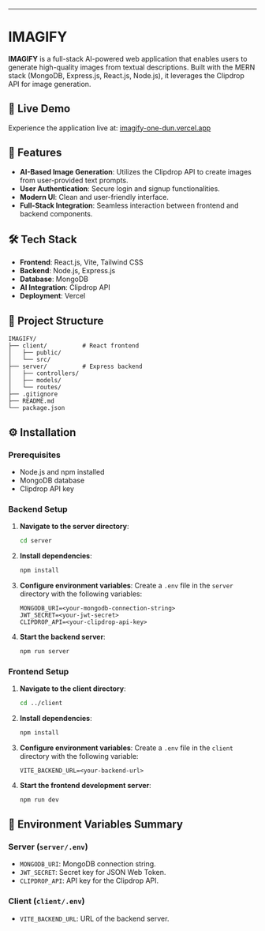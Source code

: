 
---

# IMAGIFY

**IMAGIFY** is a full-stack AI-powered web application that enables users to generate high-quality images from textual descriptions. Built with the MERN stack (MongoDB, Express.js, React.js, Node.js), it leverages the Clipdrop API for image generation.

## 🚀 Live Demo

Experience the application live at: [imagify-one-dun.vercel.app](https://imagify-one-dun.vercel.app)

## 🧠 Features

* **AI-Based Image Generation**: Utilizes the Clipdrop API to create images from user-provided text prompts.
* **User Authentication**: Secure login and signup functionalities.
* **Modern UI**: Clean and user-friendly interface.
* **Full-Stack Integration**: Seamless interaction between frontend and backend components.

## 🛠️ Tech Stack

* **Frontend**: React.js, Vite, Tailwind CSS
* **Backend**: Node.js, Express.js
* **Database**: MongoDB
* **AI Integration**: Clipdrop API
* **Deployment**: Vercel

## 📁 Project Structure

```
IMAGIFY/
├── client/          # React frontend
│   ├── public/
│   └── src/
├── server/          # Express backend
│   ├── controllers/
│   ├── models/
│   └── routes/
├── .gitignore
├── README.md
└── package.json
```

## ⚙️ Installation

### Prerequisites

* Node.js and npm installed
* MongoDB database
* Clipdrop API key

### Backend Setup

1. **Navigate to the server directory**:

   ```bash
   cd server
   ```

2. **Install dependencies**:

   ```bash
   npm install
   ```

3. **Configure environment variables**: Create a `.env` file in the `server` directory with the following variables:

   ```env
   MONGODB_URI=<your-mongodb-connection-string>
   JWT_SECRET=<your-jwt-secret>
   CLIPDROP_API=<your-clipdrop-api-key>
   ```

4. **Start the backend server**:

   ```bash
   npm run server
   ```

### Frontend Setup

1. **Navigate to the client directory**:

   ```bash
   cd ../client
   ```

2. **Install dependencies**:

   ```bash
   npm install
   ```

3. **Configure environment variables**: Create a `.env` file in the `client` directory with the following variable:

   ```env
   VITE_BACKEND_URL=<your-backend-url>
   ```

4. **Start the frontend development server**:

   ```bash
   npm run dev
   ```

## 📄 Environment Variables Summary

### Server (`server/.env`)

* `MONGODB_URI`: MongoDB connection string.
* `JWT_SECRET`: Secret key for JSON Web Token.
* `CLIPDROP_API`: API key for the Clipdrop API.

### Client (`client/.env`)

* `VITE_BACKEND_URL`: URL of the backend server.


